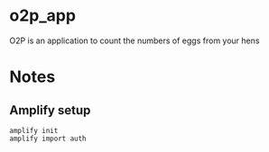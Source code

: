 # o2p_app

O2P is an application to count the numbers of eggs from your hens

# Notes

## Amplify setup

    amplify init
    amplify import auth


